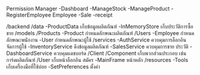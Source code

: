 Permission
    Manager 
        -Dashboard
        -ManageStock
        -ManageProduct
        -RegisterEmployee
    Employee
        -Sale
        -receipt


/backend
    /data 
        -ProductData เก็บข้อมูลผลิตภัณฑ์
        -InMemoryStore เก็บประวัติการซื้อขาย
    /models
        /Products
            -Product กำหนดลักษณะผลิตภัณฑ์
        /Users
            -Employee กำหนดลักษณะพนักงาน
            -User กำหนดลักษณะผู้ใช้
        /services
            -AuthService ควบคุมการล็อกอิน จัดการผู้ใช้
            -InventoryService ดึงข้อมูลผลิตภัณฑ์
            -SalesService ควบคุมการขาย ประวัติ
            -DashboardService ควบคุมแดชบอร์ด
/Client
    /Component เก็บพวกส่วนประกอบ เช่น การ์ดผลิตภัณฑ์
    /User เก็บหน้าล็อกอิน สมัคร
    -MainFrame หน้าหลัก
/resources 
    -Tools เก็บเครื่องมือที่ใช้บ่อย
    -SetPreferences ตั้งค่า


    
